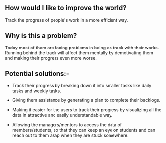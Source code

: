 ## How would I like to improve the world?

Track the progress of people's work in a more efficient way.

## Why is this a problem?

Today most of them are facing problems in being on track with their works. Running behind the track will affect them mentally by demotivating them and making their progress even more worse.

## Potential solutions:-

- Track their progress by breaking down it into smaller tasks like daily tasks and weekly tasks.

- Giving them assistance by generating a plan to complete their backlogs.

- Making it easier for the users to track their progress by visualizing all the data in attractive and easily understandable way.

- Allowing the managers/mentors to access the data of members/students, so that they can keep an eye on students and can reach out to them asap when they are stuck somewhere.
